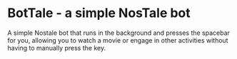 # BotTale - a simple NosTale bot

A simple Nostale bot that runs in the background and presses the spacebar for you, allowing you to watch a movie or engage in other activities without having to manually press the key.


